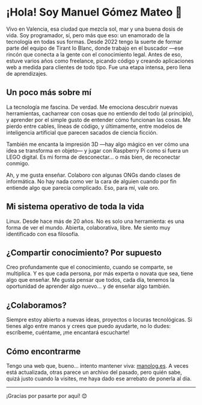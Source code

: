 # ¡Hola! Soy Manuel Gómez Mateo 👋
Vivo en Valencia, esa ciudad que mezcla sol, mar y una buena dosis de vida. Soy programador, sí, pero más que eso: un enamorado de la tecnología en todas sus formas. Desde 2022 tengo la suerte de formar parte del equipo de Tirant lo Blanc, donde trabajo en el buscador —ese rincón que conecta a la gente con el conocimiento legal. Antes de eso, estuve varios años como freelance, picando código y creando aplicaciones web a medida para clientes de todo tipo. Fue una etapa intensa, pero llena de aprendizajes.

## Un poco más sobre mí
La tecnología me fascina. De verdad. Me emociona descubrir nuevas herramientas, cacharrear con cosas que no entiendo del todo (al principio), y aprender por el simple gusto de entender cómo funcionan las cosas. Me pierdo entre cables, líneas de código, y últimamente, entre modelos de inteligencia artificial que parecen sacados de ciencia ficción.

También me encanta la impresión 3D —hay algo mágico en ver cómo una idea se transforma en objeto— y jugar con Raspberry Pi como si fuera un LEGO digital. Es mi forma de desconectar... o más bien, de reconectar conmigo.

Ah, y me gusta enseñar. Colaboro con algunas ONGs dando clases de informática. No hay nada como ver la cara de alguien cuando por fin entiende algo que parecía complicado. Eso, para mí, vale oro.

## Mi sistema operativo de toda la vida
Linux. Desde hace más de 20 años. No es solo una herramienta: es una forma de ver el mundo. Abierta, colaborativa, libre. Me siento muy identificado con esa filosofía.

## ¿Compartir conocimiento? Por supuesto
Creo profundamente que el conocimiento, cuando se comparte, se multiplica. Y es que cada persona, por más experta o novata que sea, tiene algo que enseñar. Me gusta pensar que todos, cada día, tenemos la oportunidad de aprender algo nuevo… y de enseñar algo también.

## ¿Colaboramos?
Siempre estoy abierto a nuevas ideas, proyectos o locuras tecnológicas. Si tienes algo entre manos y crees que puedo ayudarte, no lo dudes: escríbeme, cuéntame, ¡me encantará escucharte!

## Cómo encontrarme
Tengo una web que, bueno... intento mantener viva: [manolog.es](https://manolog.es). A veces está actualizada, otras parece un archivo del pasado, pero quién sabe, quizá justo cuando la visites, me haya dado ese arrebato de ponerla al día.

---

¡Gracias por pasarte por aquí! 😊

